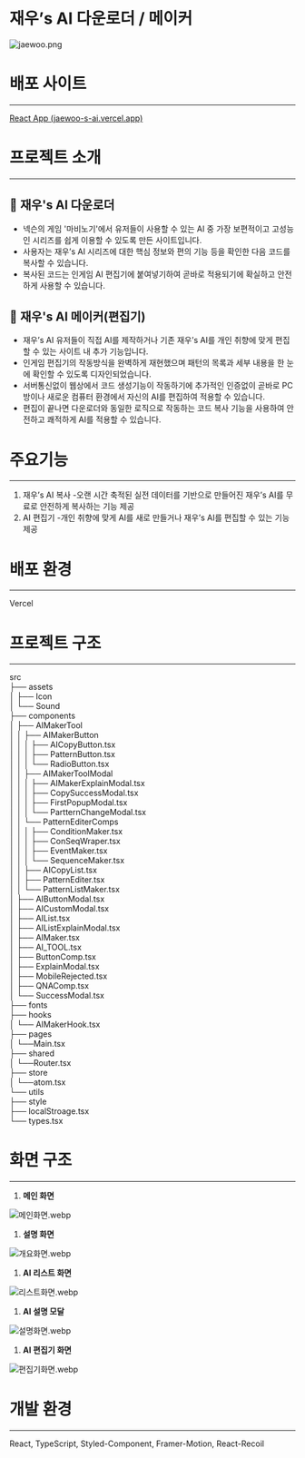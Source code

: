 # 재우’s AI 다운로더 / 메이커

![jaewoo.png](src/assets/Readme/jaewoo.png)

# 배포 사이트

---

[React App (jaewoo-s-ai.vercel.app)](https://jaewoo-s-ai.vercel.app/)

# **프로젝트 소개**

---

<aside>

## 📄 **재우's AI 다운로더**

- 넥슨의 게임 '마비노기'에서 유저들이 사용할 수 있는 AI 중 가장 보편적이고 고성능인 시리즈를 쉽게 이용할 수 있도록 만든 사이트입니다.
- 사용자는 재우’s AI 시리즈에 대한 핵심 정보와 편의 기능 등을 확인한 다음 코드를 복사할 수 있습니다.
- 복사된 코드는 인게임 AI 편집기에 붙여넣기하여 곧바로 적용되기에 확실하고 안전하게 사용할 수 있습니다.
</aside>

<aside>

## 📄 **재우's AI 메이커(편집기)**

- 재우’s AI 유저들이 직접 AI를 제작하거나 기존 재우’s AI를 개인 취향에 맞게 편집할 수 있는 사이트 내 추가 기능입니다.
- 인게임 편집기의 작동방식을 완벽하게 재현했으며 패턴의 목록과 세부 내용을 한 눈에 확인할 수 있도록 디자인되었습니다.
- 서버통신없이 웹상에서 코드 생성기능이 작동하기에 추가적인 인증없이 곧바로 PC방이나 새로운 컴퓨터 환경에서 자신의 AI를 편집하여 적용할 수 있습니다.
- 편집이 끝나면 다운로더와 동일한 로직으로 작동하는 코드 복사 기능을 사용하여 안전하고 쾌적하게 AI를 적용할 수 있습니다.
</aside>

# 주요기능

---

1. 재우’s AI 복사 -오랜 시간 축적된 실전 데이터를 기반으로 만들어진 재우’s AI를 무료로 안전하게 복사하는 기능 제공
2. AI 편집기 -개인 취향에 맞게 AI를 새로 만들거나 재우’s AI를 편집할 수 있는 기능 제공

# 배포 환경

---

Vercel

# 프로젝트 구조

---

<aside>

src  
├── assets  
│ ├── Icon  
│ └── Sound  
├── components  
│ ├── AIMakerTool  
│ │ ├── AIMakerButton  
│ │ │ ├── AICopyButton.tsx  
│ │ │ ├── PatternButton.tsx  
│ │ │ └── RadioButton.tsx  
│ │ ├── AIMakerToolModal  
│ │ │ ├── AIMakerExplainModal.tsx  
│ │ │ ├── CopySuccessModal.tsx  
│ │ │ ├── FirstPopupModal.tsx  
│ │ │ └── PartternChangeModal.tsx  
│ │ └── PatternEditerComps  
│ │ │ ├── ConditionMaker.tsx  
│ │ │ ├── ConSeqWraper.tsx  
│ │ │ ├── EventMaker.tsx  
│ │ │ └── SequenceMaker.tsx  
│ │ ├── AICopyList.tsx  
│ │ ├── PatternEditer.tsx  
│ │ └── PatternListMaker.tsx  
│ ├── AIButtonModal.tsx  
│ ├── AICustomModal.tsx  
│ ├── AIList.tsx  
│ ├── AIListExplainModal.tsx  
│ ├── AIMaker.tsx  
│ ├── AI_TOOL.tsx  
│ ├── ButtonComp.tsx  
│ ├── ExplainModal.tsx  
│ ├── MobileRejected.tsx  
│ ├── QNAComp.tsx  
│ └── SuccessModal.tsx  
├── fonts  
├── hooks  
│ └── AIMakerHook.tsx  
├── pages  
│ └──Main.tsx  
├── shared  
│ └──Router.tsx  
├── store  
│ └──atom.tsx  
└── utils  
 ├── style  
 ├── localStroage.tsx  
 └── types.tsx

</aside>

# 화면 구조

---

1. **메인 화면**

![메인화면.webp](src/assets/Readme/메인화면.webp)

1. **설명 화면**

![개요화면.webp](src/assets/Readme/개요화면.webp)

1. **AI 리스트 화면**

![리스트화면.webp](src/assets/Readme/리스트화면.webp)

1. **AI 설명 모달**

![설명화면.webp](src/assets/Readme/설명모달.webp)

1. **AI 편집기 화면**

![편집기화면.webp](src/assets/Readme/편집화면.webp)

# 개발 환경

---

React, TypeScript, Styled-Component, Framer-Motion, React-Recoil
